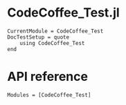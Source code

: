# CodeCoffee_Test.jl


```@meta
CurrentModule = CodeCoffee_Test
DocTestSetup = quote
    using CodeCoffee_Test
end
```

# API reference

```@autodocs
Modules = [CodeCoffee_Test]
```
